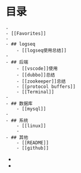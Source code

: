 # 目录
	-
	- [[Favorites]]
	-
	- ## logseq
		- [[logseq使用总结]]
	-
	- ## 后端
		- [[vscode]]使用
		- [[dubbo]]总结
		- [[zookeeper]]总结
		- [[protocol buffers]]
		- [[Terminal]]
	-
	- ## 数据库
		- [[mysql]]
	-
	- ## 系统
		- [[linux]]
		-
	- ## 其他
		- [[README]]
		- [[github]]
-
-